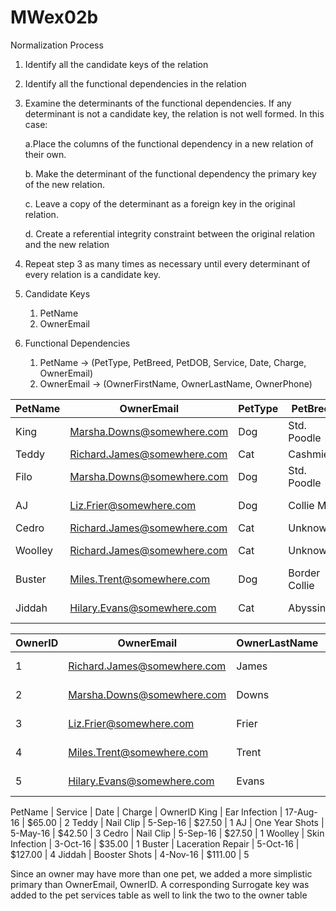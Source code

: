 # MWex02b
Normalization Process
1. Identify all the candidate keys of the relation
2. Identify all the functional dependencies in the relation
3. Examine the determinants of the functional dependencies. If any determinant is not a candidate key, the relation is not well formed. In this case:
    
    a.Place the columns of the functional dependency in a new relation of their own.
    
    b. Make the determinant of the functional dependency the primary key of the new relation.
    
    c. Leave a copy of the determinant as a foreign key in the original relation.
    
    d. Create a referential integrity constraint between the original relation and the new relation
4. Repeat step 3 as many times as necessary until every determinant of every relation is a candidate key. 

1. Candidate Keys
    1. PetName
    1. OwnerEmail
2. Functional Dependencies
    1. PetName -> (PetType, PetBreed, PetDOB, Service, Date, Charge, OwnerEmail)
    1. OwnerEmail -> (OwnerFirstName, OwnerLastName, OwnerPhone)
    
PetName | OwnerEmail | PetType | PetBreed | PetDOB | Service | Date | Charge | OwnerID
---------- | ------- | ------- | -------- | ------ | ------- | ---- | ------ | -------
King | Marsha.Downs@somewhere.com | Dog | Std. Poodle | 02/27/14 | Ear Infection | 08/17/16  | $65 | 2
Teddy |Richard.James@somewhere.com |  Cat | Cashmier | 02/01/13 | Nail Clip | 09/05/16 | $27.5 | 1
Filo |Marsha.Downs@somewhere.com |  Dog | Std. Poodle | 07/17/15 | ------- | ----- | ------ 
AJ |Liz.Frier@somewhere.com |  Dog | Collie Mix | 05/05/15 | One Year Shots | 05/05/16 | $42.5 | 3
Cedro |Richard.James@somewhere.com |  Cat | Unknown | 06/06/12 | Nail Clip | 09/05/16 | $27.5 |1
Woolley |Richard.James@somewhere.com |  Cat | Unknown | Unknown | Skin Infection | 10/03/16 | $35 | 1
Buster | Miles.Trent@somewhere.com | Dog | Border Collie | Laceration Repair | 10/05/16 | $127 | 4
Jiddah | Hilary.Evans@somewhere.com | Cat | Abyssinian | 07/01/08 | Booster Shots | 11/04/16 | $111 | 5

OwnerID | OwnerEmail | OwnerLastName | OwnerFirstName | OwnerPhone 
------- | ---------- | ------------- | -------------- | ----------
1 | Richard.James@somewhere.com | James | Richard | 201-735-9812 
2 | Marsha.Downs@somewhere.com | Downs | Marsha | 201-823-5467 
3 | Liz.Frier@somewhere.com | Frier | Liz | 201-823-6578 
4 | Miles.Trent@somewhere.com | Trent | Miles | 201-634-7865 
5 | Hilary.Evans@somewhere.com | Evans | Hilary | 201-634-2345 

PetName | Service | Date | Charge | OwnerID	
King | Ear Infection | 17-Aug-16 | $65.00 | 2
Teddy | Nail Clip | 5-Sep-16 | $27.50 | 1
AJ	| One Year Shots | 5-May-16 | $42.50 | 3
Cedro | Nail Clip | 5-Sep-16 | $27.50 | 1
Woolley	| Skin Infection | 3-Oct-16 | $35.00 | 1
Buster | Laceration Repair | 5-Oct-16 | $127.00 | 4
Jiddah | Booster Shots | 4-Nov-16 | $111.00 | 5

Since an owner may have more than one pet, we added a more simplistic primary than OwnerEmail, OwnerID. A corresponding Surrogate key was added to the pet services table as well to link the two to the owner table

